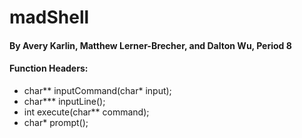 # madShell
#### By Avery Karlin, Matthew Lerner-Brecher, and Dalton Wu, Period 8

#### Function Headers:
* char\*\* inputCommand(char\* input);
* char\*\*\* inputLine();
* int execute(char\*\* command);
* char\* prompt();
